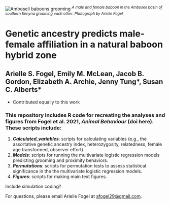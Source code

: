 ![Amboseli baboons grooming](https://user-images.githubusercontent.com/21341857/119188325-81060880-ba48-11eb-8edf-10ea915326a0.JPG)
<sup>*A male and female baboon in the Amboseli basin of southern Kenyna grooming each other. Photograph by Arielle Fogel*</sup>

# Genetic ancestry predicts male-female affiliation in a natural baboon hybrid zone
## Arielle S. Fogel, Emily M. McLean, Jacob B. Gordon, Elizabeth A. Archie, Jenny Tung*, Susan C. Alberts*
* Contributed equally to this work

### This repository includes R code for recreating the analyses and figures from Fogel et al. 2021, *Animal Behaviour* (doi here). These scripts include:
1. ***Calculated_variables***: scripts for calculating variables (e.g., the assortative genetic ancestry index, heterozygosity, relatedness, female age transformed, observer effort).
2. ***Models***: scripts for running the multivariate logistic regression models predicting grooming and proximity behaviors.
3. ***Permutations***: scripts for permutation tests to assess statistical significance in the the multivariate logistic regression models.
4. ***Figures***: scripts for making main text figures.

Include simulation coding?

For questions, please email Arielle Fogel at <afogel29@gmail.com>.
